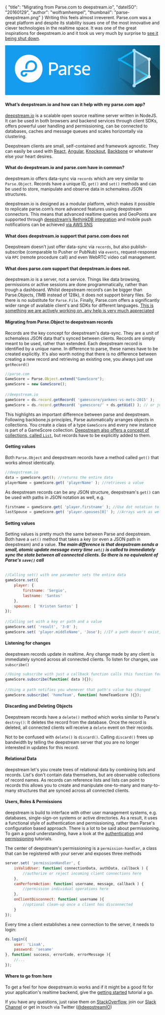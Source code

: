{
    "title": "Migrating from Parse.com to deepstream.io",
    "dateISO": "20160129",
    "author": "wolframhempel",
    "thumbnail": "parse-deepstream.png"
}
Writing this feels almost irreverent. Parse.com was a great platform and despite its stability issues one of the most innovative and clever technologies in the realtime space. It was one of the great inspirations for deepstream.io and it took us very much by surprise to [see it being shut down](http://blog.parse.com/announcements/moving-on/).

![parse.com and deepstream.io](parse-deepstream.png)

#### What’s deepstream.io and how can it help with my parse.com app?
[deepstream.io](http://deepstream.io/) is a scalable open source realtime server written in NodeJS. It can be used in both browsers and backend services through client SDKs, offers powerful user handling and permissioning, can be connected to databases, caches and message queues and scales horizontally via clustering.

Deepstream clients are small, self-contained and framework agnostic. They can easily be used with [React](http://deepstream.io/tutorials/simple-app-using-react.html), [Angular](http://deepstream.io/tutorials/simple-app-using-angular.html), [Knockout](http://deepstream.io/tutorials/simple-app-using-ko.html), [Backbone](http://backbonejs.org/) or whatever else your heart desires.

#### What do deepstream.io and parse.com have in common?
deepstream.io offers data-sync via `records` which are very similar to `Parse.Object`. Records have a unique ID, `get()` and `set()` methods and can be used to store, manipulate and observe data in schemaless JSON structures.

deepstream.io is designed as a modular platform, which makes it possible to replicate parse.com’s more advanced features using deepstream connectors. This means that advanced realtime queries and GeoPoints are supported through [deepstream’s RethinkDB integration](http://deepstream.io/download/) and mobile push notifications can be achieved [via AWS SNS](http://deepstream.io/blog/publishing-aws-sns-messages-to-browsers-tutorial/)

#### What does deepstream.io support that parse.com does not
Deepstream doesn't just offer data-sync via `records`, but also publish-subscribe (comparable to Pusher or PubNub) via `events`, request-response via `RPC` (remote procedure call) and even WebRTC video call management.

#### What does parse.com support that deepstream.io does not.
deepstream.io is a server, not a service. Things like data browsing, permissions or active sessions are done programmatically, rather than trough a dashboard.
Whilst deepstream record’s can be bigger than Parse.Objects, (1MB instead of 128k), it does not support binary files. So there is no substitute for `Parse.File`.
Finally, Parse.com offers a significantly wider range of available client's and SDKs for different languages. [This is something we are actively working on, any help is very much appreciated](https://github.com/hoxton-one/deepstream.io/issues?q=is%3Aissue+is%3Aopen+label%3Anew-client)

#### Migrating from Parse.Object to deepstream records
Records are the key concept for deepstream's data-sync. They are a unit of schemaless JSON data that's synced between clients.
Records are simply meant to be used, rather than extended. Each deepstream record is identified by a unique name. In difference to parse, these names have to be created explicitly. It's also worth noting that there is no difference between creating a new record and retrieving an existing one, you always just use `getRecord()`

```javascript
//parse.com
GameScore = Parse.Object.extend("GameScore");
gameScore = new GameScore();

//deepstream.io
gameScore = ds.record.getRecord( 'gamescore/yankees-vs-mets-2015' );
gameScore = ds.record.getRecord( 'gamescore/' + ds.getUid() ); // or just generate a Unique ID
```

This highlights an important difference between parse and deepstream. Following backbone.js principles, Parse automatically arranges objects in collections. You create a class of a type `GameScore` and every new instance is part of a GameScore collection. 
[Deepstream also offers a concept of collections, called `List`](http://deepstream.io/tutorials/lists.html), but records have to be explicitly added to them.

#### Getting values
Both `Parse.Object` and deepstream records have a method called `get()` that works almost identically.
```javascript
//deepstream.io
data = gameScore.get(); //returns the entire data
playerName = gameScore.get( 'playerName' ); //retrieves a value
```

As deepstream records can be any JSON structure, deepstream's `get()` can be used with paths in JSON notation as well, e.g.

```javascript
firstname = gameScore.get( 'player.firstname' ); //Use dot notation to traverse objects
lastSpouse = gameScore.get( 'player.spouses[0]' ); //Arrays work as well
```

#### Setting values
Setting values is pretty much the same between Parse and deepstream. Both have a `set()` method that takes a key (or even a JSON path in deepstream) and a value. ***The main difference is that deepstream sends a small, atomic update message every time `set()` is called to immediately sync the state between all connected clients. So there is no equivalent of Parse's `save()` call***

```javascript

//Calling set() with one parameter sets the entire data
gameScore.set({
    player: {
        firstname: 'Sergio',
        lastname: 'Santos'
    },
    spouses: [ 'Kristen Santos' ]
});

//Calling set with a key or path and a value
gameScore.set( 'result', '3-0' );
gameScore.set( 'player.middleName', 'Jose'); //If a path doesn't exist, it willb e created
```

#### Listening for changes
deepstream records update in realtime. Any change made by any client is immediately synced across all connected clients. To listen for changes, use `subscribe()`

```javascript
//Using subscribe with just a callback function calls this function for any change
gameScore.subscribe(function( data ){});

//Using a path notifies you whenever that path's value has changed
gameScore.subscribe( 'homeTeam', function( homeTeamScore ){});
```

#### Discarding and Deleting Objects
Deepstream records have a `delete()` method which works similar to Parse's `destroy()`: It deletes the record from the database. Once the record is deleted, all connected clients will receive a `delete` event on their records.

Not to be confused with `delete()` is `discard()`. Calling `discard()` frees up bandwidth by telling the deepstream server that you are no longer interested in updates for this record.

#### Relational Data
deepstream let's you create trees of relational data by combining lists and records. List's don't contain data themselves, but are observable collections of record names. As records can reference lists and lists can point to records this allows you to create and manipulate one-to-many and many-to-many structures that are synced across all connected clients. 

#### Users, Roles & Permissions
deepstream is build to interface with other user management systems, e.g. databases, single-sign-on systems or active directories. As a result, it uses a functional style of authentication and permissioning, rather than Parse's configuration based approach. 
There is a lot to be said about permissioning. To gain a good understanding, have a look at the [authentication](http://deepstream.io/tutorials/authentication.html) and [permissioning](http://deepstream.io/tutorials/permissioning.html) tutorials. 

The center of deepstream's permissioning is a `permission-handler`, a class that can be registered with your server and exposes three methods

```javascript
server.set( 'permissionHandler', {
    isValidUser: function( connectionData, authData, callback ) {
        //authorize or reject incoming client connections here
    },
    canPerformAction: function( username, message, callback ) {
        //permission individual operations here
    },
    onClientDisconnect: function( username ){
        //optional clean-up once a client has disconnected
    }
});
```

Every time a client establishes a new connection to the server, it needs to login:

```javascript
ds.login({
    user: 'LisaA',
    password: 'sesame'
}, function( success, errorCode, errorMessage ){
    //...
});
```

#### Where to go from here
To get a feel for how deepstream.io works and if it might be a good fit for your application's realtime backend, give the [getting started](http://deepstream.io/tutorials/getting-started.html) tutorial a go.

If you have any questions, just raise them on [StackOverflow](http://stackoverflow.com/questions/tagged/deepstream.io), join our [Slack Channel](https://deepstream-slack.herokuapp.com/) or get in touch via Twitter ([@deepstreamIO](https://twitter.com/deepstreamIO))